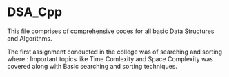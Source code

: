 # DSA_Cpp

This file comprises of comprehensive codes for all basic Data Structures and Algorithms.

The first assignment conducted in the college was of searching and sorting where : Important topics like Time Comlexity and Space Complexity was covered along with Basic searching and sorting techniques.
